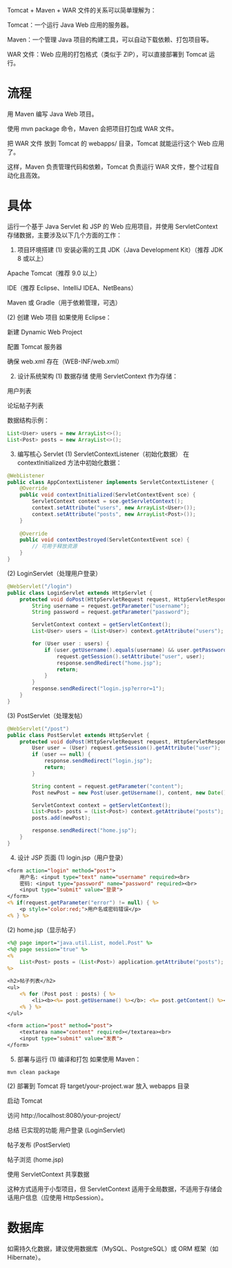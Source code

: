 Tomcat + Maven + WAR 文件的关系可以简单理解为：

Tomcat：一个运行 Java Web 应用的服务器。

Maven：一个管理 Java 项目的构建工具，可以自动下载依赖、打包项目等。

WAR 文件：Web 应用的打包格式（类似于 ZIP），可以直接部署到 Tomcat 运行。

# 流程

用 Maven 编写 Java Web 项目。

使用 mvn package 命令，Maven 会把项目打包成 WAR 文件。

把 WAR 文件 放到 Tomcat 的 webapps/ 目录，Tomcat 就能运行这个 Web 应用了。

这样，Maven 负责管理代码和依赖，Tomcat 负责运行 WAR 文件，整个过程自动化且高效。


# 具体
运行一个基于 Java Servlet 和 JSP 的 Web 应用项目，并使用 ServletContext 存储数据，主要涉及以下几个方面的工作：

1. 项目环境搭建
(1) 安装必需的工具
JDK（Java Development Kit）（推荐 JDK 8 或以上）

Apache Tomcat（推荐 9.0 以上）

IDE（推荐 Eclipse、IntelliJ IDEA、NetBeans）

Maven 或 Gradle（用于依赖管理，可选）

(2) 创建 Web 项目
如果使用 Eclipse：

新建 Dynamic Web Project

配置 Tomcat 服务器

确保 web.xml 存在（WEB-INF/web.xml）

2. 设计系统架构
(1) 数据存储
使用 ServletContext 作为存储：

用户列表

论坛帖子列表

数据结构示例：

```java
List<User> users = new ArrayList<>();
List<Post> posts = new ArrayList<>();
```
3. 编写核心 Servlet
(1) ServletContextListener（初始化数据）
在 contextInitialized 方法中初始化数据：

```java
@WebListener
public class AppContextListener implements ServletContextListener {
    @Override
    public void contextInitialized(ServletContextEvent sce) {
        ServletContext context = sce.getServletContext();
        context.setAttribute("users", new ArrayList<User>());
        context.setAttribute("posts", new ArrayList<Post>());
    }
    
    @Override
    public void contextDestroyed(ServletContextEvent sce) {
        // 可用于释放资源
    }
}
```
(2) LoginServlet（处理用户登录）
```java
@WebServlet("/login")
public class LoginServlet extends HttpServlet {
    protected void doPost(HttpServletRequest request, HttpServletResponse response) throws ServletException, IOException {
        String username = request.getParameter("username");
        String password = request.getParameter("password");

        ServletContext context = getServletContext();
        List<User> users = (List<User>) context.getAttribute("users");

        for (User user : users) {
            if (user.getUsername().equals(username) && user.getPassword().equals(password)) {
                request.getSession().setAttribute("user", user);
                response.sendRedirect("home.jsp");
                return;
            }
        }
        response.sendRedirect("login.jsp?error=1");
    }
}
```
(3) PostServlet（处理发帖）
```java
@WebServlet("/post")
public class PostServlet extends HttpServlet {
    protected void doPost(HttpServletRequest request, HttpServletResponse response) throws ServletException, IOException {
        User user = (User) request.getSession().getAttribute("user");
        if (user == null) {
            response.sendRedirect("login.jsp");
            return;
        }

        String content = request.getParameter("content");
        Post newPost = new Post(user.getUsername(), content, new Date());

        ServletContext context = getServletContext();
        List<Post> posts = (List<Post>) context.getAttribute("posts");
        posts.add(newPost);

        response.sendRedirect("home.jsp");
    }
}
```
4. 设计 JSP 页面
(1) login.jsp（用户登录）

```jsp
<form action="login" method="post">
    用户名: <input type="text" name="username" required><br>
    密码: <input type="password" name="password" required><br>
    <input type="submit" value="登录">
</form>
<% if(request.getParameter("error") != null) { %>
    <p style="color:red;">用户名或密码错误</p>
<% } %>
```
(2) home.jsp（显示帖子）

```jsp
<%@ page import="java.util.List, model.Post" %>
<%@ page session="true" %>
<%
    List<Post> posts = (List<Post>) application.getAttribute("posts");
%>

<h2>帖子列表</h2>
<ul>
    <% for (Post post : posts) { %>
        <li><b><%= post.getUsername() %></b>: <%= post.getContent() %></li>
    <% } %>
</ul>

<form action="post" method="post">
    <textarea name="content" required></textarea><br>
    <input type="submit" value="发表">
</form>
```
5. 部署与运行
(1) 编译和打包
如果使用 Maven：
```
mvn clean package
```
(2) 部署到 Tomcat
将 target/your-project.war 放入 webapps 目录

启动 Tomcat

访问 http://localhost:8080/your-project/

总结
已实现的功能
用户登录 (LoginServlet)

帖子发布 (PostServlet)

帖子浏览 (home.jsp)

使用 ServletContext 共享数据

这种方式适用于小型项目，但 ServletContext 适用于全局数据，不适用于存储会话用户信息（应使用 HttpSession）。

# 数据库
如需持久化数据，建议使用数据库（MySQL、PostgreSQL）或 ORM 框架（如 Hibernate）。
